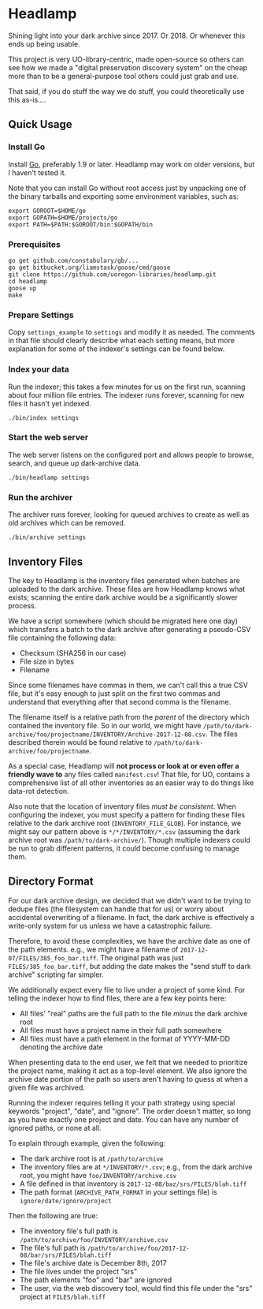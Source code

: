 Headlamp
===

Shining light into your dark archive since 2017.  Or 2018.  Or whenever this
ends up being usable.

This project is very UO-library-centric, made open-source so others can see how
we made a "digital preservation discovery system" on the cheap more than to be
a general-purpose tool others could just grab and use.

That said, if you do stuff the way we do stuff, you could theoretically use
this as-is....

Quick Usage
---

### Install Go

Install [Go](https://golang.org/dl/), preferably 1.9 or later.  Headlamp may
work on older versions, but I haven't tested it.

Note that you can install Go without root access just by unpacking one of the
binary tarballs and exporting some environment variables, such as:

    export GOROOT=$HOME/go
    export GOPATH=$HOME/projects/go
    export PATH=$PATH:$GOROOT/bin:$GOPATH/bin

### Prerequisites

    go get github.com/constabulary/gb/...
    go get bitbucket.org/liamstask/goose/cmd/goose
    git clone https://github.com/uoregon-libraries/headlamp.git
    cd headlamp
    goose up
    make

### Prepare Settings

Copy `settings_example` to `settings` and modify it as needed.  The comments in
that file should clearly describe what each setting means, but more explanation
for some of the indexer's settings can be found below.

### Index your data

Run the indexer; this takes a few minutes for us on the first run, scanning
about four million file entries.  The indexer runs forever, scanning for new
files it hasn't yet indexed.

    ./bin/index settings

### Start the web server

The web server listens on the configured port and allows people to browse,
search, and queue up dark-archive data.

    ./bin/headlamp settings

### Run the archiver

The archiver runs forever, looking for queued archives to create as well as old
archives which can be removed.

    ./bin/archive settings

Inventory Files
---

The key to Headlamp is the inventory files generated when batches are
uploaded to the dark archive.  These files are how Headlamp knows what
exists; scanning the entire dark archive would be a significantly slower
process.

We have a script somewhere (which should be migrated here one day) which
transfers a batch to the dark archive after generating a pseudo-CSV file
containing the following data:

- Checksum (SHA256 in our case)
- File size in bytes
- Filename

Since some filenames have commas in them, we can't call this a true CSV file,
but it's easy enough to just split on the first two commas and understand that
everything after that second comma is the filename.

The filename itself is a relative path from the *parent* of the directory which
contained the inventory file.  So in our world, we might have
`/path/to/dark-archive/foo/projectname/INVENTORY/Archive-2017-12-08.csv`.  The
files described therein would be found relative to
`/path/to/dark-archive/foo/projectname`.

As a special case, Headlamp will **not process or look at or even offer a
friendly wave to** any files called `manifest.csv`!  That file, for UO,
contains a comprehensive list of all other inventories as an easier way to do
things like data-rot detection.

Also note that the location of inventory files *must be consistent*.  When
configuring the indexer, you must specify a pattern for finding these files
relative to the dark archive root (`INVENTORY_FILE_GLOB`).  For instance, we
might say our pattern above is `*/*/INVENTORY/*.csv` (assuming the dark archive
root was `/path/to/dark-archive/`).  Though multiple indexers could be run to
grab different patterns, it could become confusing to manage them.

Directory Format
---

For our dark archive design, we decided that we didn't want to be trying to
dedupe files (the filesystem can handle that for us) or worry about accidental
overwriting of a filename.  In fact, the dark archive is effectively a
write-only system for us unless we have a catastrophic failure.

Therefore, to avoid these complexities, we have the archive date as one of the
path elements.  e.g., we might have a filename of
`2017-12-07/FILES/385_foo_bar.tiff`.  The original path was just
`FILES/385_foo_bar.tiff`, but adding the date makes the "send stuff to dark
archive" scripting far simpler.

We additionally expect every file to live under a project of some kind.  For
telling the indexer how to find files, there are a few key points here:

- All files' "real" paths are the full path to the file *minus* the dark archive root
- All files must have a project name in their full path somewhere
- All files must have a path element in the format of YYYY-MM-DD denoting the archive date

When presenting data to the end user, we felt that we needed to prioritize the
project name, making it act as a top-level element.  We also ignore the archive
date portion of the path so users aren't having to guess at when a given file
was archived.

Running the indexer requires telling it your path strategy using special
keywords "project", "date", and "ignore". The order doesn't matter, so long as
you have exactly one project and date.  You can have any number of ignored
paths, or none at all.

To explain through example, given the following:

- The dark archive root is at `/path/to/archive`
- The inventory files are at `*/INVENTORY/*.csv`; e.g., from the dark archive
  root, you might have `foo/INVENTORY/archive.csv`
- A file defined in that inventory is `2017-12-08/baz/srs/FILES/blah.tiff`
- The path format (`ARCHIVE_PATH_FORMAT` in your settings file) is `ignore/date/ignore/project`

Then the following are true:

- The inventory file's full path is `/path/to/archive/foo/INVENTORY/archive.csv`
- The file's full path is `/path/to/archive/foo/2017-12-08/bar/srs/FILES/blah.tiff`
- The file's archive date is December 8th, 2017
- The file lives under the project "srs"
- The path elements "foo" and "bar" are ignored
- The user, via the web discovery tool, would find this file under the "srs" project at `FILES/blah.tiff`
